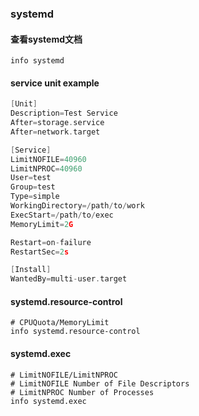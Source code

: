 ### systemd

#### 查看systemd文档

```shell
info systemd
```

#### service unit example

```c
[Unit]
Description=Test Service
After=storage.service
After=network.target

[Service]
LimitNOFILE=40960
LimitNPROC=40960
User=test
Group=test
Type=simple
WorkingDirectory=/path/to/work
ExecStart=/path/to/exec
MemoryLimit=2G

Restart=on-failure
RestartSec=2s

[Install]
WantedBy=multi-user.target
```

#### systemd.resource-control

```shell
# CPUQuota/MemoryLimit
info systemd.resource-control
```

#### systemd.exec 

```shell
# LimitNOFILE/LimitNPROC
# LimitNOFILE Number of File Descriptors
# LimitNPROC Number of Processes
info systemd.exec 
```

